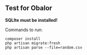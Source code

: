 ## Test for Obalor

**SQLIte must be installed!**

Commands to run:

    composer install  
    php artisan migrate:fresh
    php artisan parse --file=random.csv

